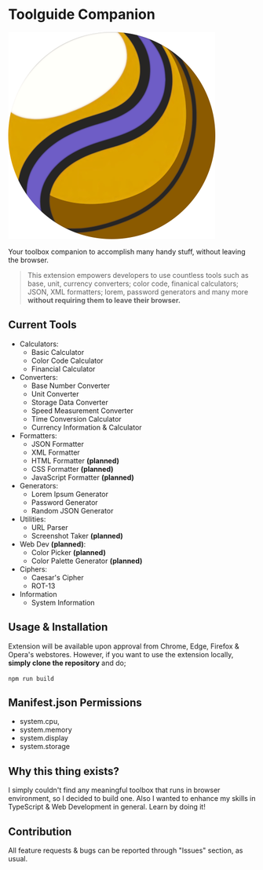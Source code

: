 # Toolguide Companion

![Toolguide Companion Logo](images/logo/final-icon-without-text-minified.png)

Your toolbox companion to accomplish many handy stuff, without leaving the browser.

> This extension empowers developers to use countless tools such as base, unit, currency converters; color code, finanical calculators; JSON, XML formatters; lorem, password generators and many more **without requiring them to leave their browser.**

## Current Tools

 - Calculators:
	 - Basic Calculator
	 - Color Code Calculator
	 - Financial Calculator
- Converters:
	- Base Number Converter
	- Unit Converter
	- Storage Data Converter
	- Speed Measurement Converter
	- Time Conversion Calculator
	- Currency Information & Calculator
- Formatters:
	- JSON Formatter
	- XML Formatter
	- HTML Formatter **(planned)**
	- CSS Formatter **(planned)**
	- JavaScript Formatter  **(planned)**
- Generators:
	- Lorem Ipsum Generator
	- Password Generator
	- Random JSON Generator
- Utilities:
	- URL Parser
	- Screenshot Taker **(planned)**
- Web Dev **(planned)**:
    - Color Picker **(planned)**
    - Color Palette Generator **(planned)**
- Ciphers:
	- Caesar's Cipher
	- ROT-13
- Information
    - System Information

## Usage & Installation

Extension will be available upon approval from Chrome, Edge, Firefox & Opera's webstores. However, if you want to use the extension locally, **simply clone the repository** and do;

`npm run build`

## Manifest.json Permissions

- system.cpu,
- system.memory
- system.display
- system.storage

## Why this thing exists?

I simply couldn't find any meaningful toolbox that runs in browser environment, so I decided to build one. Also I wanted to enhance my skills in TypeScript & Web Development in general. Learn by doing it!

## Contribution

All feature requests & bugs can be reported through "Issues" section, as usual.
